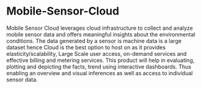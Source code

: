 # Mobile-Sensor-Cloud

Mobile Sensor Cloud leverages cloud infrastructure to collect and analyze mobile sensor data 
and offers meaningful insights about the environmental conditions. 
The data generated by a sensor is machine data is a large dataset
hence Cloud is the best option to host on as it provides elasticity/scalability, Large Scale user access, 
on-demand services and effective billing and metering services.
This product will help in evaluating, plotting and depicting the facts, trend using interactive dashboards.
Thus enabling an overview and visual inferences as well as access to individual sensor data.

